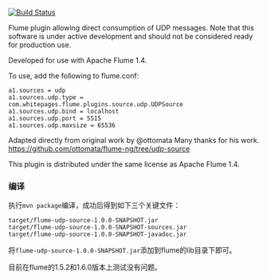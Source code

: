 
[![Build Status](https://travis-ci.org/whitepages/flume-udp-source.png?branch=master)](https://travis-ci.org/whitepages/flume-udp-source)

Flume plugin allowing direct consumption of UDP messages.
Note that this software is under active development and should not be
considered ready for production use.

Developed for use with Apache Flume 1.4.

To use, add the following to flume.conf:

```
a1.sources = udp
a1.sources.udp.type = com.whitepages.flume.plugins.source.udp.UDPSource
a1.sources.udp.bind = localhost
a1.sources.udp.port = 5515
a1.sources.udp.maxsize = 65536
```

Adapted directly from original work by @ottomata
Many thanks for his work.
https://github.com/ottomata/flume-ng/tree/udp-source

This plugin is distributed under the same license as Apache Flume 1.4.

### 编译

执行`mvn package`编译，成功后得到如下三个关键文件：

```
target/flume-udp-source-1.0.0-SNAPSHOT.jar
target/flume-udp-source-1.0.0-SNAPSHOT-sources.jar
target/flume-udp-source-1.0.0-SNAPSHOT-javadoc.jar
```

将`flume-udp-source-1.0.0-SNAPSHOT.jar`添加到flume的lib目录下即可。

目前在flume的1.5.2和1.6.0版本上测试没有问题。
